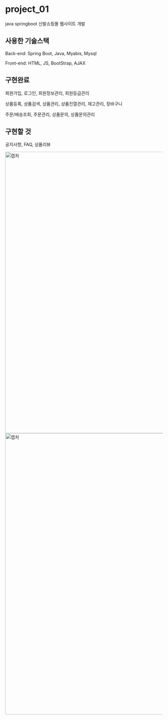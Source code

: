 # project_01
 java springboot 신발쇼핑몰 웹사이트 개발 



## 사용한 기술스택


Back-end: Spring Boot, Java, Myabis, Mysql

Front-end: HTML, JS, BootStrap, AJAX




## 구현완료

회원가입, 로그인, 회원정보관리, 회원등급관리

상품등록, 상품검색, 상품관리, 상품진열관리, 재고관리,  장바구니

주문/배송조회, 주문관리, 상품문의, 상품문의관리


## 구현할 것

공지사항, FAQ, 상품리뷰


<img width="900" alt="캡처" src="https://user-images.githubusercontent.com/26829633/79899250-81982e00-8447-11ea-810b-cbf3cfedd931.PNG">
<img width="900" alt="캡처" src="https://user-images.githubusercontent.com/26829633/79899853-54984b00-8448-11ea-8a5f-078b05eec7d5.PNG">
